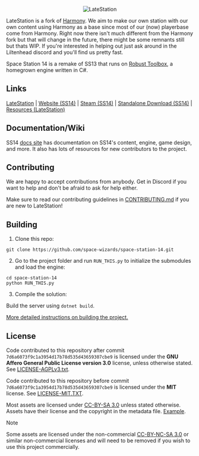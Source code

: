 <p align="center"> <img alt="LateStation" src="https://raw.githubusercontent.com/LateStation14/Late-station-14/refs/heads/master/Resources/Textures/Logo/logo.png" /></p>

LateStation is a fork of [Harmony](https://github.com/ss14-harmony/ss14-harmony). We aim to make our own station with our own content using Harmony as a base since most of our (now) playerbase come from Harmony.
Right now there isn't much different from the Harmony fork but that will change in the future, there might be some remnants still but thats WIP.
If you're interested in helping out just ask around in the Liltenhead discord and you'll find us pretty fast.

Space Station 14 is a remake of SS13 that runs on [Robust Toolbox](https://github.com/space-wizards/RobustToolbox), a homegrown engine written in C#.

## Links

[LateStation](http://www.lateStation14.space/) | [Website (SS14)](https://spacestation14.io/) | [Steam (SS14)](https://store.steampowered.com/app/1255460/Space_Station_14/) | [Standalone Download (SS14)](https://spacestation14.io/about/nightlies/) | [Resources (LateStation)](https://www.lateStation14.space/)

## Documentation/Wiki

SS14 [docs site](https://docs.spacestation14.io/) has documentation on SS14's content, engine, game design, and more. It also has lots of resources for new contributors to the project.

## Contributing

We are happy to accept contributions from anybody. Get in Discord if you want to help and don't be afraid to ask for help either.

Make sure to read our contributing guidelines in [CONTRIBUTING.md](/CONTRIBUTING.md) if you are new to LateStation!

## Building

1. Clone this repo:
```shell
git clone https://github.com/space-wizards/space-station-14.git
```
2. Go to the project folder and run `RUN_THIS.py` to initialize the submodules and load the engine:
```shell
cd space-station-14
python RUN_THIS.py
```
3. Compile the solution:

Build the server using `dotnet build`.

[More detailed instructions on building the project.](https://docs.spacestation14.com/en/general-development/setup.html)

## License

Code contributed to this repository after commit `7d6a6073f9c1a3954d17b78d535d43659307cbe9` is licensed under the **GNU Affero General Public License version 3.0** license, unless otherwise stated. See [LICENSE-AGPLv3.txt](LICENSE-AGPLv3.txt).

Code contributed to this repository before commit `7d6a6073f9c1a3954d17b78d535d43659307cbe9` is licensed under the **MIT** license.
See [LICENSE-MIT.TXT](LICENSE-MIT.txt).

Most assets are licensed under [CC-BY-SA 3.0](https://creativecommons.org/licenses/by-sa/3.0/) unless stated otherwise. Assets have their license and the copyright in the metadata file. [Example](https://github.com/lateStation14/lateStation14/blob/master/Resources/Textures/_LateStation/Clothing/Uniforms/Jumpsuit/hop_turtle.rsi/meta.json).

> [!NOTE]
> Some assets are licensed under the non-commercial [CC-BY-NC-SA 3.0](https://creativecommons.org/licenses/by-nc-sa/3.0/) or similar non-commercial licenses and will need to be removed if you wish to use this project commercially.
